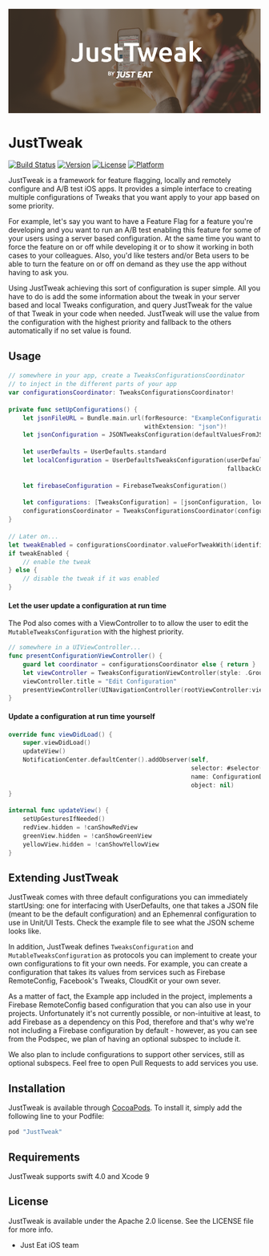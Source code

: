 ![JustTweak Banner](./img/just_tweak_banner.png)

# JustTweak

[![Build Status](https://www.bitrise.io/app/375d99516a39bb82/status.svg?token=G7k3kFr7gFKb5y0gzuwH9Q)](https://www.bitrise.io/app/375d99516a39bb82)
[![Version](https://img.shields.io/cocoapods/v/JustTweak.svg?style=flat)](http://cocoapods.org/pods/JustTweak)
[![License](https://img.shields.io/cocoapods/l/JustTweak.svg?style=flat)](http://cocoapods.org/pods/JustTweak)
[![Platform](https://img.shields.io/cocoapods/p/JustTweak.svg?style=flat)](http://cocoapods.org/pods/JustTweak)

JustTweak is a framework for feature flagging, locally and remotely configure and A/B test iOS apps.
It provides a simple interface to creating multiple configurations of Tweaks that you want apply to your app based on some priority.

For example, let's say you want to have a Feature Flag for a feature you're developing and you want to run an A/B test enabling this feature for some of your users using a server based configuration. At the same time you want to force the feature on or off while developing it or to show it working in both cases to your colleagues. Also, you'd like testers and/or Beta users to be able to turn the feature on or off on demand as they use the app without having to ask you.

Using JustTweak achieving this sort of configuration is super simple. All you have to do is add the some information about the tweak in your server based and local Tweaks configuration, and query JustTweak for the value of that Tweak in your code when needed. JustTweak will use the value from the configuration with the highest priority and fallback to the others automatically if no set value is found.

## Usage

```swift
// somewhere in your app, create a TweaksConfigurationsCoordinator
// to inject in the different parts of your app
var configurationsCoordinator: TweaksConfigurationsCoordinator!

private func setUpConfigurations() {
    let jsonFileURL = Bundle.main.url(forResource: "ExampleConfiguration",
                                      withExtension: "json")!
    let jsonConfiguration = JSONTweaksConfiguration(defaultValuesFromJSONAtURL: jsonFileURL)!

    let userDefaults = UserDefaults.standard
    let localConfiguration = UserDefaultsTweaksConfiguration(userDefaults: userDefaults,
                                                             fallbackConfiguration: jsonConfiguration)

    let firebaseConfiguration = FirebaseTweaksConfiguration()

    let configurations: [TweaksConfiguration] = [jsonConfiguration, localConfiguration, firebaseConfiguration]
    configurationsCoordinator = TweaksConfigurationsCoordinator(configurations: configurations)
}

// Later on...
let tweakEnabled = configurationsCoordinator.valueForTweakWith(identifier: "my_tweak")
if tweakEnabled {
    // enable the tweak
} else {
    // disable the tweak if it was enabled
}
```

#### Let the user update a configuration at run time

The Pod also comes with a ViewController to to allow the user to edit the `MutableTweaksConfiguration` with the highest priority.

```swift
// somewhere in a UIViewController...
func presentConfigurationViewController() {
    guard let coordinator = configurationsCoordinator else { return }
    let viewController = TweaksConfigurationViewController(style: .Grouped, configurationsCoordinator: coordinator)
    viewController.title = "Edit Configuration"
    presentViewController(UINavigationController(rootViewController:viewController), animated: true, completion: nil)
}
```

#### Update a configuration at run time yourself

```swift
override func viewDidLoad() {
    super.viewDidLoad()
    updateView()
    NotificationCenter.defaultCenter().addObserver(self,
                                                   selector: #selector(updateView),
                                                   name: ConfigurationDidChangeNotification,
                                                   object: nil)
}

internal func updateView() {
    setUpGesturesIfNeeded()
    redView.hidden = !canShowRedView
    greenView.hidden = !canShowGreenView
    yellowView.hidden = !canShowYellowView
}
```

## Extending JustTweak

JustTweak comes with three default configurations you can immediately startUsing: one for interfacing with UserDefaults, one that takes a JSON file (meant to be the default configuration) and an Ephemenral configuration to use in Unit/UI Tests. Check the example file to see what the JSON scheme looks like.

In addition, JustTweak defines `TweaksConfiguration` and `MutableTweaksConfiguration` as protocols you can implement to create your own configurations to fit your own needs. For example, you can create a configuration that takes its values from services such as Firebase RemoteConfig, Facebook's Tweaks, CloudKit or your own sever.

As a matter of fact, the Example app included in the project, implements a Firebase RemoteConfig based configuration that you can also use in your projects.
Unfortunately it's not currently possible, or non-intuitive at least, to add Firebase as a dependency on this Pod, therefore and that's why we're not including a Firebase configuration by default - however, as you can see from the Podspec, we plan of having an optional subspec to include it.

We also plan to include configurations to support other services, still as optional subspecs. Feel free to open Pull Requests to add services you use.

## Installation

JustTweak is available through [CocoaPods](http://cocoapods.org). To install
it, simply add the following line to your Podfile:

```ruby
pod "JustTweak"
```
## Requirements
JustTweak supports swift 4.0 and Xcode 9

## License

JustTweak is available under the Apache 2.0 license. See the LICENSE file for more info.


- Just Eat iOS team
